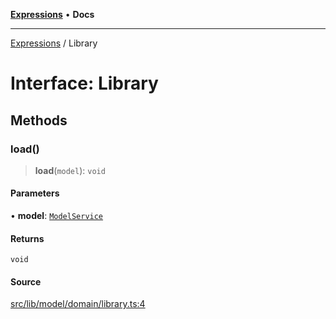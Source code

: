 [**Expressions**](../README.md) • **Docs**

***

[Expressions](../README.md) / Library

# Interface: Library

## Methods

### load()

> **load**(`model`): `void`

#### Parameters

• **model**: [`ModelService`](ModelService.md)

#### Returns

`void`

#### Source

[src/lib/model/domain/library.ts:4](https://github.com/data7expressions/3xpr/blob/7acee0c2886cdd6f6b6d4a83a1fd843738c9d027/src/lib/model/domain/library.ts#L4)
